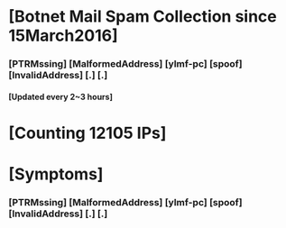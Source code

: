 # [Botnet Mail Spam Collection since 15March2016]
### [PTRMssing] [MalformedAddress] [ylmf-pc] [spoof] [InvalidAddress] [.] [.]
#### [Updated every 2~3 hours]

# [Counting 12105 IPs]

# [Symptoms] 
###   [PTRMssing] [MalformedAddress] [ylmf-pc] [spoof] [InvalidAddress] [.] [.]
